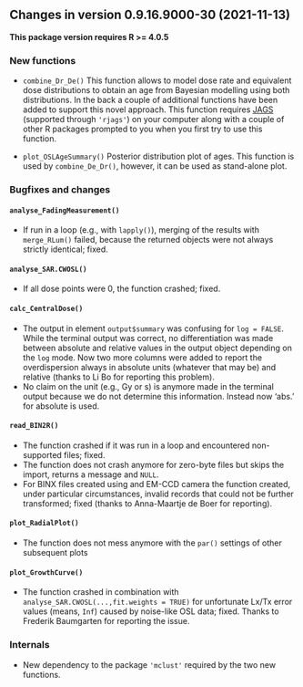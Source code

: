 




<!-- NEWS.md was auto-generated by NEWS.Rmd. Please DO NOT edit by hand!-->

## Changes in version 0.9.16.9000-30 (2021-11-13)

**This package version requires R \>= 4.0.5**

### New functions

-   `combine_Dr_De()` This function allows to model dose rate and
    equivalent dose distributions to obtain an age from Bayesian
    modelling using both distributions. In the back a couple of
    additional functions have been added to support this novel approach.
    This function requires [JAGS](https://mcmc-jags.sourceforge.io)
    (supported through `'rjags'`) on your computer along with a couple
    of other R packages prompted to you when you first try to use this
    function.

-   `plot_OSLAgeSummary()` Posterior distribution plot of ages. This
    function is used by `combine_De_Dr()`, however, it can be used as
    stand-alone plot.

### Bugfixes and changes

#### `analyse_FadingMeasurement()`

-   If run in a loop (e.g., with `lapply()`), merging of the results
    with `merge_RLum()` failed, because the returned objects were not
    always strictly identical; fixed.

#### `analyse_SAR.CWOSL()`

-   If all dose points were 0, the function crashed; fixed.

#### `calc_CentralDose()`

-   The output in element `output$summary` was confusing for
    `log = FALSE`. While the terminal output was correct, no
    differentiation was made between absolute and relative values in the
    output object depending on the `log` mode. Now two more columns were
    added to report the overdispersion always in absolute units
    (whatever that may be) and relative (thanks to Li Bo for reporting
    this problem).
-   No claim on the unit (e.g., Gy or s) is anymore made in the terminal
    output because we do not determine this information. Instead now
    ‘abs.’ for absolute is used.

#### `read_BIN2R()`

-   The function crashed if it was run in a loop and encountered
    non-supported files; fixed.
-   The function does not crash anymore for zero-byte files but skips
    the import, returns a message and `NULL`.
-   For BINX files created using and EM-CCD camera the function created,
    under particular circumstances, invalid records that could not be
    further transformed; fixed (thanks to Anna-Maartje de Boer for
    reporting).

#### `plot_RadialPlot()`

-   The function does not mess anymore with the `par()` settings of
    other subsequent plots

#### `plot_GrowthCurve()`

-   The function crashed in combination with
    `analyse_SAR.CWOSL(...,fit.weights = TRUE)` for unfortunate Lx/Tx
    error values (means, `Inf`) caused by noise-like OSL data; fixed.
    Thanks to Frederik Baumgarten for reporting the issue.

### Internals

-   New dependency to the package `'mclust'` required by the two new
    functions.
